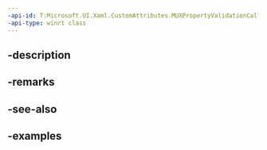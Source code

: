 ```yaml
---
-api-id: T:Microsoft.UI.Xaml.CustomAttributes.MUXPropertyValidationCallbackAttribute
-api-type: winrt class
---
```


## -description

## -remarks

## -see-also

## -examples

